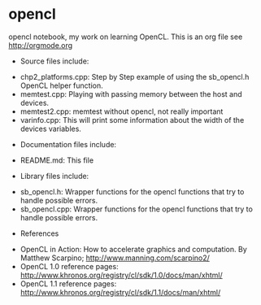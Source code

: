 opencl
======

opencl notebook, my work on learning OpenCL.  This is an org file see http://orgmode.org

* Source files include:
- chp2_platforms.cpp: Step by Step example of using the sb_opencl.h OpenCL helper function.
- memtest.cpp: Playing with passing memory between the host and devices.
- memtest2.cpp: memtest without opencl, not really important
- varinfo.cpp:  This will print some information about the width of the devices variables.

* Documentation files include:
- README.md: This file

* Library files include:
- sb_opencl.h: Wrapper functions for the opencl functions that try to handle possible errors.
- sb_opencl.cpp: Wrapper functions for the opencl functions that try to handle possible errors.

* References
+ OpenCL in Action: How to accelerate graphics and computation. By
  Matthew Scarpino; http://www.manning.com/scarpino2/
+ OpenCL 1.0 reference pages:
  http://www.khronos.org/registry/cl/sdk/1.0/docs/man/xhtml/
+ OpenCL 1.1 reference pages:
  http://www.khronos.org/registry/cl/sdk/1.1/docs/man/xhtml/
 
